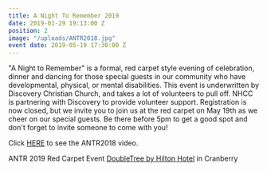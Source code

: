 ```yaml
---
title: A Night To Remember 2019
date: 2019-01-29 19:13:00 Z
position: 2
image: "/uploads/ANTR2018.jpg"
event date: 2019-05-19 17:30:00 Z
---
```


"A Night to Remember" is a formal, red carpet style evening of celebration, dinner and dancing for those special guests in our community who have developmental, physical, or mental disabilities. This event is underwritten by Discovery Christian Church, and takes a lot of volunteers to pull off.  NHCC is partnering with Discovery to provide volunteer support. Registration is now closed, but we invite you to join us at the red carpet on May 19th as we cheer on our special guests. Be there before 5pm to get a good spot and don't forget to invite someone to come with you!

Click [HERE](https://discovertogether.com/anighttoremember) to see the ANTR2018 video. 

ANTR 2019 Red Carpet Event
[DoubleTree by Hilton Hotel](https://www.google.com/maps/place/DoubleTree+by+Hilton+Hotel+Pittsburgh+-+Cranberry/@40.668353,-80.094843,15z/data=!4m5!3m4!1s0x0:0x9f9862298a867485!8m2!3d40.668353!4d-80.094843) in Cranberry 


